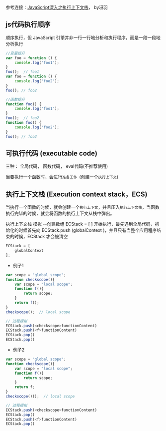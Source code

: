 ﻿参考连接：[JavaScript深入之执行上下文栈](https://github.com/mqyqingfeng/Blog/issues/4)， by冴羽

##  js代码执行顺序
顺序执行，但 JavaScript 引擎并非一行一行地分析和执行程序，而是一段一段地分析执行
```javascript 
//变量提升
var foo = function () {
    console.log('foo1');
}
foo();  // foo1
var foo = function () {
    console.log('foo2');
}
foo(); // foo2
```
```javascript 
//函数提升
function foo() {
    console.log('foo1');
}
foo();  // foo2
function foo() {
    console.log('foo2');
}
foo(); // foo2
```

## 可执行代码 (executable code)

 三种： 全局代码， 函数代码， eval代码(不推荐使用)

当要执行一个函数时，会进行`准备工作 `(创建一个`执行上下文`)


## 执行上下文栈 (Execution context stack，ECS)

当执行一个函数的时候，就会创建一个`执行上下文`，并且压入`执行上下文栈`，当函数执行完毕的时候，就会将函数的执行上下文从栈中弹出。

执行上下文栈 模拟 --创建数组 ECStack = [ ]
开始执行，最先遇到全局代码，初始化的时候首先向 ECStack.push (globalContext )，并且只有当整个应用程序结束的时候，ECStack 才会被清空

```javascript
ECStack = [
    globalContext
];
```
 
 * 例子1
```javascript
var scope = "global scope";
function checkscope(){
    var scope = "local scope";
    function f(){
        return scope;
    }
    return f();
}
checkscope();  // local scope
```
```javascript
// 过程模拟
ECStack.push(<checkscope>functionContent)
ECStack.push(<f>functionContent)
ECStack.pop()
ECStack.pop()
```
  * 例子2
```javascript
var scope = "global scope";
function checkscope(){
    var scope = "local scope";
    function f(){
        return scope;
    }
    return f;
}
checkscope()();  // local scope
```
```javascript
// 过程模拟
ECStack.push(<checkscope>functionContent)
ECStack.pop()
ECStack.push(<f>functionContent)
ECStack.pop()
```
